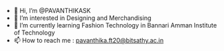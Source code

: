 - 👋 Hi, I’m @PAVANTHIKASK
- 👀 I’m interested in Designing and Merchandising
- 🌱 I’m currently learning Fashion Technology in Bannari Amman Institute of Technology
- 📫 How to reach me : pavanthika.ft20@bitsathy.ac.in

<!---
PAVANTHIKASK/PAVANTHIKASK is a ✨ special ✨ repository because its `README.md` (this file) appears on your GitHub profile.
You can click the Preview link to take a look at your changes.
--->
